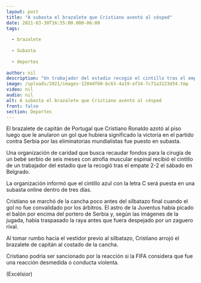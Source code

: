 ```yaml
---
layout: post
title: "A subasta el brazalete que Cristiano aventó al césped"
date: 2021-03-30T16:55:00.000-06:00
tags:
  
  - brazalete
  
  - Subasta
  
  - deportes
  
author: nil
description: "Un trabajador del estadio recogió el cintillo tras el empate 2-2 con Serbia y se lo dio a una organización de caridad que busca fondos para la cirugía de un bebé de seis meses con atrofia muscular espinal"
image: /uploads/2021/images-1204df60-bc63-4a19-af34-7c71a3223d34.tmp
video: nil
audio: nil
alt: A subasta el brazalete que Cristiano aventó al césped
front: false
section: Deportes
---
```


El brazalete de capitán de Portugal que Cristiano Ronaldo azotó al piso luego que le anularon un gol que hubiera significado la victoria en el partido contra Serbia por las eliminatorias mundialistas fue puesto en subasta.

Una organización de caridad que busca recaudar fondos para la cirugía de un bebé serbio de seis meses con atrofia muscular espinal recibió el cintillo de un trabajador del estadio que la recogió tras el empate 2-2 el sábado en Belgrado.

La organización informó que el cintillo azul con la letra C será puesta en una subasta online dentro de tres días.

Cristiano se marchó de la cancha poco antes del silbatazo final cuando el gol no fue convalidado por los árbitros. El astro de la Juventus había picado el balón por encima del portero de Serbia y, según las imágenes de la jugada, había traspasado la raya antes que fuera despejado por un zaguero rival.

Al tomar rumbo hacia el vestidor previo al silbatazo, Cristiano arrojó el brazalete de capitán al costado de la cancha.

Cristiano podría ser sancionado por la reacción si la FIFA considera que fue una reacción desmedida o conducta violenta.

(Excélsior)